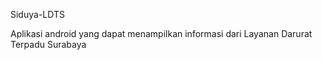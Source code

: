 Siduya-LDTS

Aplikasi android yang dapat menampilkan informasi dari Layanan Darurat Terpadu Surabaya
